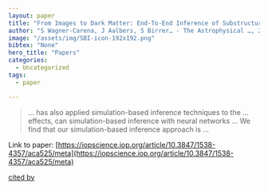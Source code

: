 ```yaml
---
layout: paper
title: "From Images to Dark Matter: End-To-End Inference of Substructure From Hundreds of Strong Gravitational Lenses"
author: "S Wagner-Carena, J Aalbers, S Birrer… - The Astrophysical …, 2023 - iopscience.iop.org"
image: "/assets/img/SBI-icon-192x192.png"
bibtex: "None"
hero_title: "Papers"
categories:
  - Uncategorized
tags:
  - paper

---
```

>… has also applied simulation-based inference techniques to the … effects, can simulation-based inference with neural networks … We find that our simulation-based inference approach is …

Link to paper: [https://iopscience.iop.org/article/10.3847/1538-4357/aca525/meta](https://iopscience.iop.org/article/10.3847/1538-4357/aca525/meta)

[cited by](https://scholar.google.com/scholar?cites=16549376098117763386&as_sdt=2005&sciodt=0,5&hl=en&num=20)

